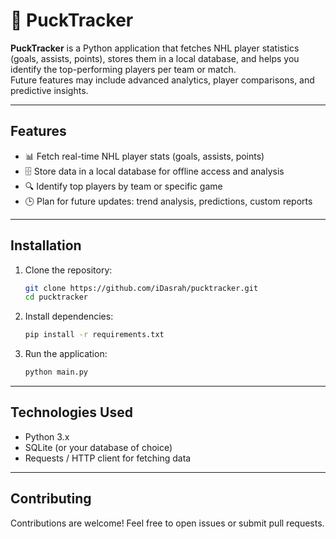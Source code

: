 # 🏒️ PuckTracker

**PuckTracker** is a Python application that fetches NHL player statistics (goals, assists, points), stores them in a local database, and helps you identify the top-performing players per team or match.\
Future features may include advanced analytics, player comparisons, and predictive insights.

---

## Features

- 📊 Fetch real-time NHL player stats (goals, assists, points)
- 🗄️ Store data in a local database for offline access and analysis
- 🔍 Identify top players by team or specific game
- 🕒 Plan for future updates: trend analysis, predictions, custom reports

---

## Installation

1. Clone the repository:

   ```bash
   git clone https://github.com/iDasrah/pucktracker.git
   cd pucktracker
   ```

2. Install dependencies:

   ```bash
   pip install -r requirements.txt
   ```

3. Run the application:

   ```bash
   python main.py
   ```

---

## Technologies Used

- Python 3.x
- SQLite (or your database of choice)
- Requests / HTTP client for fetching data

---

## Contributing

Contributions are welcome! Feel free to open issues or submit pull requests.
